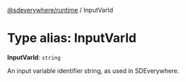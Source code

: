 [@sdeverywhere/runtime](../index.md) / InputVarId

# Type alias: InputVarId

 **InputVarId**: `string`

An input variable identifier string, as used in SDEverywhere.
